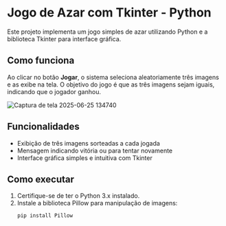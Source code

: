 # Jogo de Azar com Tkinter - Python

Este projeto implementa um jogo simples de azar utilizando Python e a biblioteca Tkinter para interface gráfica.

## Como funciona

Ao clicar no botão **Jogar**, o sistema seleciona aleatoriamente três imagens e as exibe na tela. O objetivo do jogo é que as três imagens sejam iguais, indicando que o jogador ganhou.

![Captura de tela 2025-06-25 134740](https://github.com/user-attachments/assets/633ec2bf-1bcc-4092-94e8-26c04074ba7a)

## Funcionalidades

- Exibição de três imagens sorteadas a cada jogada  
- Mensagem indicando vitória ou para tentar novamente  
- Interface gráfica simples e intuitiva com Tkinter

## Como executar

1. Certifique-se de ter o Python 3.x instalado.  
2. Instale a biblioteca Pillow para manipulação de imagens:  
   ```bash
   pip install Pillow
